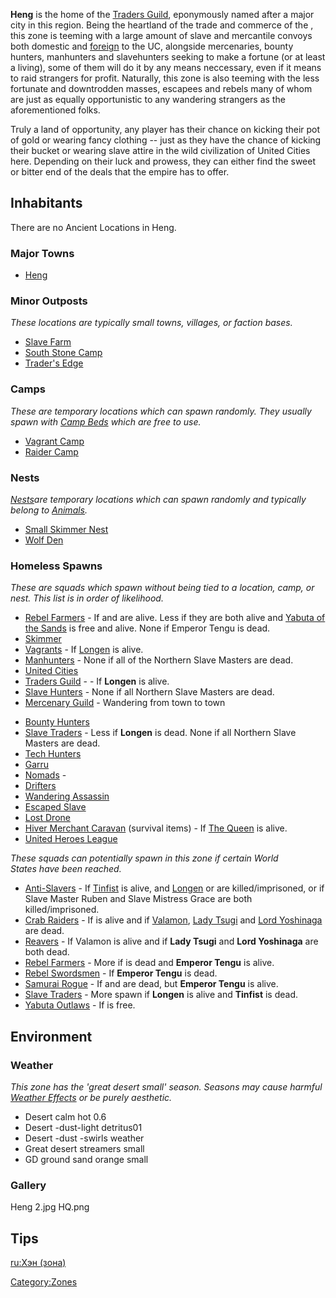 **Heng** is the home of the [Traders Guild](Traders_Guild.md "wikilink"),
eponymously named after a major city in this region. Being the heartland
of the trade and commerce of the [](02%20-%20Projects%20&%20Wikis/Kenshi/Kenshi%20Wiki/Kenshi%20Wiki%20Template/United_Cities.md), this zone is teeming with a large
amount of slave and mercantile convoys both domestic and
[foreign](Western_Hive.md "wikilink") to the UC, alongside mercenaries,
bounty hunters, manhunters and slavehunters seeking to make a fortune
(or at least a living), some of them will do it by any means neccessary,
even if it means to raid strangers for profit. Naturally, this zone is
also teeming with the less fortunate and downtrodden masses, escapees
and rebels many of whom are just as equally opportunistic to any
wandering strangers as the aforementioned folks.

Truly a land of opportunity, any player has their chance on kicking
their pot of gold or wearing fancy clothing -- just as they have the
chance of kicking their bucket or wearing slave attire in the wild
civilization of United Cities here. Depending on their luck and prowess,
they can either find the sweet or bitter end of the deals that the
empire has to offer.

## Inhabitants

There are no Ancient Locations in Heng.

### Major Towns

- [Heng](Heng.md "wikilink")

### Minor Outposts

*These locations are typically small towns, villages, or faction bases.*

- [Slave Farm](Slave_Farm.md "wikilink")
- [South Stone Camp](South_Stone_Camp.md "wikilink")
- [Trader's Edge](Trader's_Edge.md "wikilink")

### Camps

*These are temporary locations which can spawn randomly. They usually
spawn with [Camp Beds](Camp_Bed.md "wikilink") which are free to use.*

- [Vagrant Camp](Vagrant_Camp "wikilink")
- [Raider Camp](Raider_Camp.md "wikilink")

### Nests

[*Nests*](Nest.md "wikilink")*are temporary locations which can spawn
randomly and typically belong to [Animals](Fauna.md "wikilink").*

- [Small Skimmer Nest](Small_Skimmer_Nest "wikilink")
- [Wolf Den](Wolf_Den.md "wikilink")

### Homeless Spawns

*These are squads which spawn without being tied to a location, camp, or
nest. This list is in order of likelihood.*

- [Rebel Farmers](Rebel_Farmers.md "wikilink") - If [](Emperor_Tengu.md) and [](Boss_Simion.md) are alive. Less if they are both alive
  and [Yabuta of the Sands](Yabuta_of_the_Sands.md "wikilink") is free and
  alive. None if Emperor Tengu is dead.
- [Skimmer](Skimmer.md "wikilink")
- [Vagrants](02%20-%20Projects%20&%20Wikis/Kenshi/Kenshi%20Wiki/Kenshi%20Wiki%20Template/Vagrants.md "wikilink") - If [Longen](Longen.md "wikilink") is
  alive.
- [Manhunters](Manhunters.md "wikilink") - None if all of the Northern
  Slave Masters are dead.
- [United Cities](02%20-%20Projects%20&%20Wikis/Kenshi/Kenshi%20Wiki/Kenshi%20Wiki%20Template/United_Cities.md "wikilink")
- [Traders Guild](Traders_Guild.md "wikilink") - [](Caravan_Trader_Boss.md) - If **Longen** is alive.
- [Slave Hunters](Slave_Hunters.md "wikilink") - None if all Northern Slave
  Masters are dead.
- [Mercenary Guild](02%20-%20Projects%20&%20Wikis/Kenshi/Kenshi%20Wiki/Kenshi%20Wiki%20Template/Mercenary_Guild.md "wikilink") - Wandering from town to
  town

<!-- -->

- [Bounty Hunters](Bounty_Hunters.md "wikilink")
- [Slave Traders](02%20-%20Projects%20&%20Wikis/Kenshi/Kenshi%20Wiki/Kenshi%20Wiki%20Template/Slave_Traders.md "wikilink") - Less if **Longen** is
  dead. None if all Northern Slave Masters are dead.
- [Tech Hunters](02%20-%20Projects%20&%20Wikis/Kenshi/Kenshi%20Wiki/Kenshi%20Wiki%20Template/Tech_Hunters.md "wikilink")
- [Garru](Garru.md "wikilink")
- [Nomads](Nomads.md "wikilink") - [](Nomad_Animal_Trader.md)
- [Drifters](Drifters.md "wikilink")
- [Wandering Assassin](Wandering_Assassin.md "wikilink")
- [Escaped Slave](Escaped_Slave.md "wikilink")
- [Lost Drone](Lost_Drone.md "wikilink")
- [Hiver Merchant Caravan](Hiver_Merchant_Caravan.md "wikilink") (survival
  items) - If [The Queen](The_Queen.md "wikilink") is alive.
- [United Heroes League](United_Heroes_League.md "wikilink")

*These squads can potentially spawn in this zone if certain World
States have been reached.*

- [Anti-Slavers](02%20-%20Projects%20&%20Wikis/Kenshi/Kenshi%20Wiki/Kenshi%20Wiki%20Template/Anti-Slavers.md "wikilink") - If
  [Tinfist](Tinfist.md "wikilink") is alive, and
  [Longen](Longen.md "wikilink") or [](Slave_Master_Grande.md) are killed/imprisoned, or if
  Slave Master Ruben and Slave Mistress Grace are both
  killed/imprisoned.
- [Crab Raiders](02%20-%20Projects%20&%20Wikis/Kenshi/Kenshi%20Wiki/Kenshi%20Wiki%20Template/Crab_Raiders.md "wikilink") - If [](Crab_Queen.md) is alive and if
  [Valamon](Valamon.md "wikilink"), [Lady Tsugi](Lady_Tsugi.md "wikilink") and
  [Lord Yoshinaga](Lord_Yoshinaga.md "wikilink") are dead.
- [Reavers](02%20-%20Projects%20&%20Wikis/Kenshi/Kenshi%20Wiki/Kenshi%20Wiki%20Template/Reavers.md "wikilink") - If Valamon is alive and if **Lady
  Tsugi** and **Lord Yoshinaga** are both dead.
- [Rebel Farmers](Rebel_Farmers.md "wikilink") - More if [](Lord_Inaba.md) is dead and **Emperor Tengu** is alive.
- [Rebel Swordsmen](02%20-%20Projects%20&%20Wikis/Kenshi/Kenshi%20Wiki/Kenshi%20Wiki%20Template/Rebel_Swordsmen.md "wikilink") - If **Emperor Tengu**
  is dead.
- [Samurai Rogue](Samurai_Rogue.md "wikilink") - If [](Slave_Mistress_Ren.md) and [](Slave_Master_Ruben.md) are dead, but **Emperor Tengu**
  is alive.
- [Slave Traders](02%20-%20Projects%20&%20Wikis/Kenshi/Kenshi%20Wiki/Kenshi%20Wiki%20Template/Slave_Traders.md "wikilink") - More spawn if **Longen**
  is alive and **Tinfist** is dead.
- [Yabuta Outlaws](02%20-%20Projects%20&%20Wikis/Kenshi/Kenshi%20Wiki/Kenshi%20Wiki%20Template/Yabuta_Outlaws.md "wikilink") - If [](Yabuta_of_the_Sands.md) is free.

## Environment

### Weather

*This zone has the 'great desert small' season. Seasons may cause
harmful [Weather Effects](Weather_Effects.md "wikilink") or be purely
aesthetic.*

- Desert calm hot 0.6
- Desert -dust-light detritus01
- Desert -dust -swirls weather
- Great desert streamers small
- GD ground sand orange small

### Gallery

Heng 2.jpg HQ.png

## Tips

[ru:Хэн (зона)](ru:Хэн_(зона) "wikilink")

[Category:Zones](Category:Zones "wikilink")